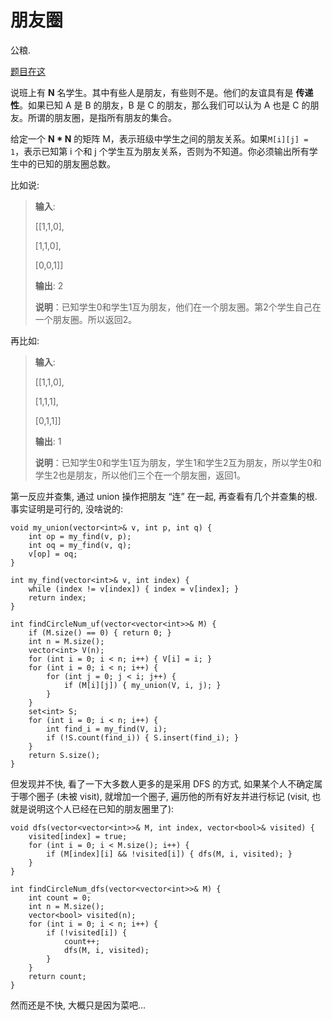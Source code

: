 # 朋友圈

公粮. 

[题目在这](https://leetcode-cn.com/problems/friend-circles/)

说班上有 __N__ 名学生。其中有些人是朋友，有些则不是。他们的友谊具有是 __传递性__。如果已知 A 是 B 的朋友，B 是 C 的朋友，那么我们可以认为 A 也是 C 的朋友。所谓的朋友圈，是指所有朋友的集合。

给定一个 **N * N** 的矩阵 M，表示班级中学生之间的朋友关系。如果`M[i][j] = 1`，表示已知第 i 个和 j 个学生互为朋友关系，否则为不知道。你必须输出所有学生中的已知的朋友圈总数。

比如说: 

> __输入__: 
>
> [[1,1,0],
>
>  [1,1,0],
>
>  [0,0,1]]
>
> __输出__: 2 
>
> __说明__：已知学生0和学生1互为朋友，他们在一个朋友圈。第2个学生自己在一个朋友圈。所以返回2。

再比如: 

> __输入__: 
>
> [[1,1,0],
>
>  [1,1,1],
>
>  [0,1,1]]
>
> __输出__: 1 
>
> __说明__：已知学生0和学生1互为朋友，学生1和学生2互为朋友，所以学生0和学生2也是朋友，所以他们三个在一个朋友圈，返回1。

第一反应并查集, 通过 union 操作把朋友 “连” 在一起, 再查看有几个并查集的根. 事实证明是可行的, 没啥说的:

```
void my_union(vector<int>& v, int p, int q) {
    int op = my_find(v, p);
    int oq = my_find(v, q);
    v[op] = oq;
}

int my_find(vector<int>& v, int index) {
    while (index != v[index]) { index = v[index]; }
    return index;
}

int findCircleNum_uf(vector<vector<int>>& M) {
    if (M.size() == 0) { return 0; }
    int n = M.size();
    vector<int> V(n);
    for (int i = 0; i < n; i++) { V[i] = i; }
    for (int i = 0; i < n; i++) {
        for (int j = 0; j < i; j++) {
            if (M[i][j]) { my_union(V, i, j); }
        }
    }
    set<int> S;
    for (int i = 0; i < n; i++) {
        int find_i = my_find(V, i);
        if (!S.count(find_i)) { S.insert(find_i); }
    }
    return S.size();
}
```

但发现并不快, 看了一下大多数人更多的是采用 DFS 的方式, 如果某个人不确定属于哪个圈子 (未被 visit), 就增加一个圈子, 遍历他的所有好友并进行标记 (visit, 也就是说明这个人已经在已知的朋友圈里了):

```
void dfs(vector<vector<int>>& M, int index, vector<bool>& visited) {
    visited[index] = true;
    for (int i = 0; i < M.size(); i++) {
        if (M[index][i] && !visited[i]) { dfs(M, i, visited); }
    }
}

int findCircleNum_dfs(vector<vector<int>>& M) {
    int count = 0;
    int n = M.size();
    vector<bool> visited(n);
    for (int i = 0; i < n; i++) {
        if (!visited[i]) {
            count++;
            dfs(M, i, visited);
        }
    }
    return count;
}
```

然而还是不快, 大概只是因为菜吧...
